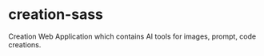 # creation-sass
Creation Web Application which contains AI tools for images, prompt, code creations.
